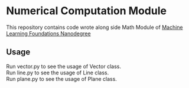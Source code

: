 # Numerical Computation Module
This repository contains code wrote along side Math Module of [Machine Learning Foundations Nanodegree](https://in.udacity.com/course/machine-learning-engineer-nanodegree--nd009-in-basic/)

## Usage
Run vector.py to see the usage of Vector class.<br/>
Run line.py to see the usage of Line class.<br/>
Run plane.py to see the usage of Plane class.
